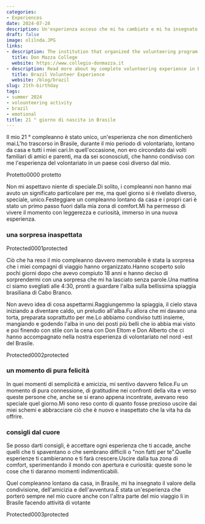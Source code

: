 ```yaml
---
categories:
- Experiences
date: 2024-07-28
description: Un'esperienza acceso che mi ha cambiato e mi ha insegnato molto
draft: false
image: olilnda.JPG
links:
- description: The institution that organized the volunteering program in Brazil
  title: Don Mazza College
  website: https://www.collegio-donmazza.it
- description: Read more about my complete volunteering experience in Brazil
  title: Brazil Volunteer Experience
  website: /blog/brazil
slug: 21th-birthday
tags:
- summer 2024
- volounteering activity
- brazil
- emotional
title: 21 ° giorno di nascita in Brasile
---
```


<!-- hash: e5d49152587c -->
Il mio 21 ° compleanno è stato unico, un'esperienza che non dimenticherò mai.L'ho trascorso in Brasile, durante il mio periodo di volontariato, lontano da casa e tutti i miei cari.In quell'occasione, non ero circondato dai volti familiari di amici e parenti, ma da sei sconosciuti, che hanno condiviso con me l'esperienza del volontariato in un paese così diverso dal mio.

Protetto0000 protetto

Non mi aspettavo niente di speciale.Di solito, i compleanni non hanno mai avuto un significato particolare per me, ma quel giorno si è rivelato diverso, speciale, unico.Festeggiare un compleanno lontano da casa e i propri cari è stato un primo passo fuori dalla mia zona di comfort.Mi ha permesso di vivere il momento con leggerezza e curiosità, immerso in una nuova esperienza.

### una sorpresa inaspettata

Protected0001protected

Ciò che ha reso il mio compleanno davvero memorabile è stata la sorpresa che i miei compagni di viaggio hanno organizzato.Hanno scoperto solo pochi giorni dopo che avevo compiuto 18 anni e hanno deciso di sorprendermi con una sorpresa che mi ha lasciato senza parole.Una mattina ci siamo svegliati alle 4:30, pronti a guardare l'alba sulla bellissima spiaggia brasiliana di Cabo Branco.

Non avevo idea di cosa aspettarmi.Raggiungemmo la spiaggia, il cielo stava iniziando a diventare caldo, un preludio all'alba.Fu allora che mi davano una torta, preparata soprattutto per me.Lo abbiamo condiviso tutti insieme, mangiando e godendo l'alba in uno dei posti più belli che io abbia mai visto e poi finendo con stile con la cena con Don Eltom e Don Alberto che ci hanno accompagnato nella nostra esperienza di volontariato nel nord -est del Brasile.

Protected0002protected

### un momento di pura felicità

In quei momenti di semplicità e amicizia, mi sentivo davvero felice.Fu un momento di pura connessione, di gratitudine nei confronti della vita e verso queste persone che, anche se si erano appena incontrate, avevano reso speciale quel giorno.Mi sono reso conto di quanto fosse prezioso uscire dai miei schemi e abbracciare ciò che è nuovo e inaspettato che la vita ha da offrire.

### consigli dal cuore

Se posso darti consigli, è accettare ogni esperienza che ti accade, anche quelli che ti spaventano o che sembrano difficili o "non fatti per te".Quelle esperienze ti cambieranno e ti farà crescere.Uscire dalla tua zona di comfort, sperimentando il mondo con apertura e curiosità: queste sono le cose che ti daranno momenti indimenticabili.

Quel compleanno lontano da casa, in Brasile, mi ha insegnato il valore della condivisione, dell'amicizia e dell'avventura.È stata un'esperienza che porterò sempre nel mio cuore anche con l'altra parte del mio viaggio lì in Brasile facendo attività di votante

Protected0003protected